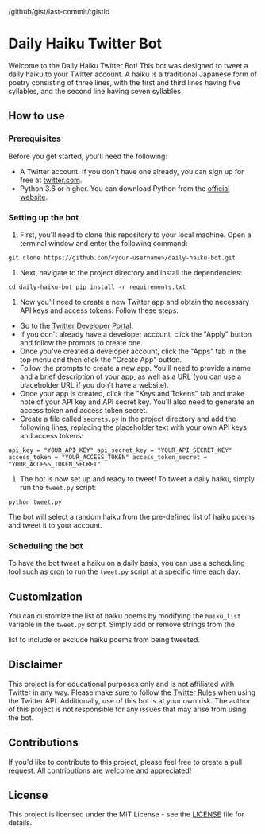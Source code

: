 /github/gist/last-commit/:gistId

# Daily Haiku Twitter Bot

Welcome to the Daily Haiku Twitter Bot! This bot was designed to tweet a daily haiku to your Twitter account. A haiku is a traditional Japanese form of poetry consisting of three lines, with the first and third lines having five syllables, and the second line having seven syllables.

## How to use

### Prerequisites

Before you get started, you'll need the following:

- A Twitter account. If you don't have one already, you can sign up for free at [twitter.com](https://twitter.com/).
- Python 3.6 or higher. You can download Python from the [official website](https://www.python.org/downloads/).

### Setting up the bot

1.  First, you'll need to clone this repository to your local machine. Open a terminal window and enter the following command:

`git clone https://github.com/<your-username>/daily-haiku-bot.git`

1.  Next, navigate to the project directory and install the dependencies:

`cd daily-haiku-bot
pip install -r requirements.txt`

1.  Now you'll need to create a new Twitter app and obtain the necessary API keys and access tokens. Follow these steps:

- Go to the [Twitter Developer Portal](https://developer.twitter.com/en/docs/twitter-api/getting-started/getting-access-to-the-twitter-api).
- If you don't already have a developer account, click the "Apply" button and follow the prompts to create one.
- Once you've created a developer account, click the "Apps" tab in the top menu and then click the "Create App" button.
- Follow the prompts to create a new app. You'll need to provide a name and a brief description of your app, as well as a URL (you can use a placeholder URL if you don't have a website).
- Once your app is created, click the "Keys and Tokens" tab and make note of your API key and API secret key. You'll also need to generate an access token and access token secret.
- Create a file called `secrets.py` in the project directory and add the following lines, replacing the placeholder text with your own API keys and access tokens:

`api_key = "YOUR_API_KEY"
api_secret_key = "YOUR_API_SECRET_KEY"
access_token = "YOUR_ACCESS_TOKEN"
access_token_secret = "YOUR_ACCESS_TOKEN_SECRET"`

1.  The bot is now set up and ready to tweet! To tweet a daily haiku, simply run the `tweet.py` script:

`python tweet.py`

The bot will select a random haiku from the pre-defined list of haiku poems and tweet it to your account.

### Scheduling the bot

To have the bot tweet a haiku on a daily basis, you can use a scheduling tool such as [cron](https://en.wikipedia.org/wiki/Cron) to run the `tweet.py` script at a specific time each day.

## Customization

You can customize the list of haiku poems by modifying the `haiku_list` variable in the `tweet.py` script. Simply add or remove strings from the

list to include or exclude haiku poems from being tweeted.

## Disclaimer

This project is for educational purposes only and is not affiliated with Twitter in any way. Please make sure to follow the [Twitter Rules](https://twitter.com/en/rules) when using the Twitter API. Additionally, use of this bot is at your own risk. The author of this project is not responsible for any issues that may arise from using the bot.

## Contributions

If you'd like to contribute to this project, please feel free to create a pull request. All contributions are welcome and appreciated!

## License

This project is licensed under the MIT License - see the [LICENSE](https://chat.openai.com/chat/LICENSE) file for details.
